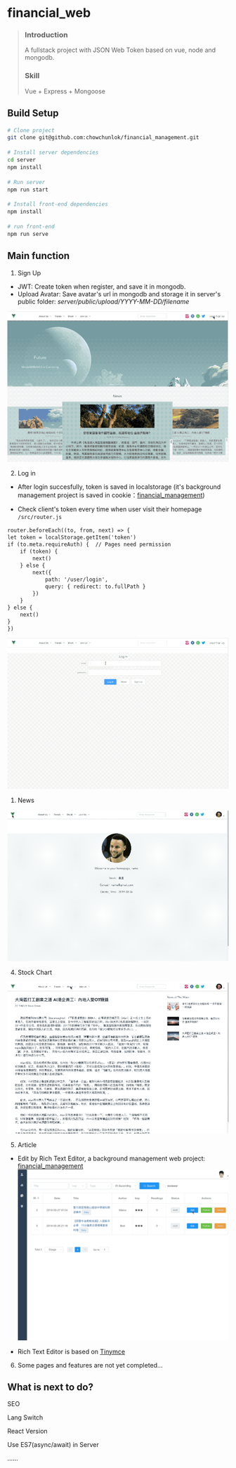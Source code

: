 # financial_web

> ### Introduction
>
> A fullstack project with JSON Web Token based on vue, node and mongodb.
>
> ### Skill
>
> Vue + Express + Mongoose

## Build Setup

```bash
# Clone project
git clone git@github.com:chowchunlok/financial_management.git

# Install server dependencies
cd server
npm install

# Run server
npm run start

# Install front-end dependencies
npm install

# run front-end
npm run serve

```


## Main function

1. Sign Up

+ JWT: Create token when register, and save it in mongodb. 
+ Upload Avatar: Save avatar's url in mongodb and storage it in server's public folder: *server/public/upload/YYYY-MM-DD/filename*

![register](./static/gif/register.gif)



2. Log in

+ After login succesfully, token is saved in localstorage (it's background management project is saved in cookie：[financial_management](https://github.com/chowchunlok/financial_management))

+ Check client's token every time when user visit their homepage `/src/router.js`
```
router.beforeEach((to, from, next) => {
let token = localStorage.getItem('token')
if (to.meta.requireAuth) {  // Pages need permission
	if (token) {
		next()
	} else {
		next({
			path: '/user/login',
			query: { redirect: to.fullPath }
		})
	}
} else {
	next()
}
})
```

![log in](./static/gif/Login.gif)



1. News

![news](./static/gif/news.gif)



4. Stock Chart

![Stock Chart](./static/gif/chart.gif)



5. Article

- Edit by Rich Text Editor, a background management web project: [financial_management](https://github.com/chowchunlok/financial_management)
  ![Edit Article in background management](./static/gif/edit.gif)

- Rich Text Editor is based on [Tinymce](https://www.tiny.cloud/get-tiny/custom-builds/)

  

6. Some pages and features are not yet completed…

## What is next to do?

SEO

Lang Switch 

React Version

Use ES7(async/await) in Server

......